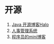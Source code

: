 

# 开源
1. [Java 开源博客Halo](https://github.com/halo-dev/halo)
2. [人事管理系统](https://github.com/lenve/vhr)
3. [程序员的mini博客](https://github.com/justauth/JustAuth?utm_source=gold_browser_extension)
